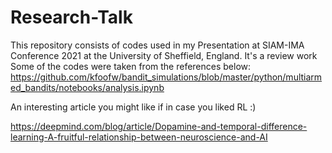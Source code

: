 # Research-Talk
This repository consists of codes used in my Presentation at SIAM-IMA Conference 2021 at the University of Sheffield, England.
It's a review work
Some of the codes were taken from the references below:
https://github.com/kfoofw/bandit_simulations/blob/master/python/multiarmed_bandits/notebooks/analysis.ipynb


An interesting article you might like if in case you liked RL :)


https://deepmind.com/blog/article/Dopamine-and-temporal-difference-learning-A-fruitful-relationship-between-neuroscience-and-AI


